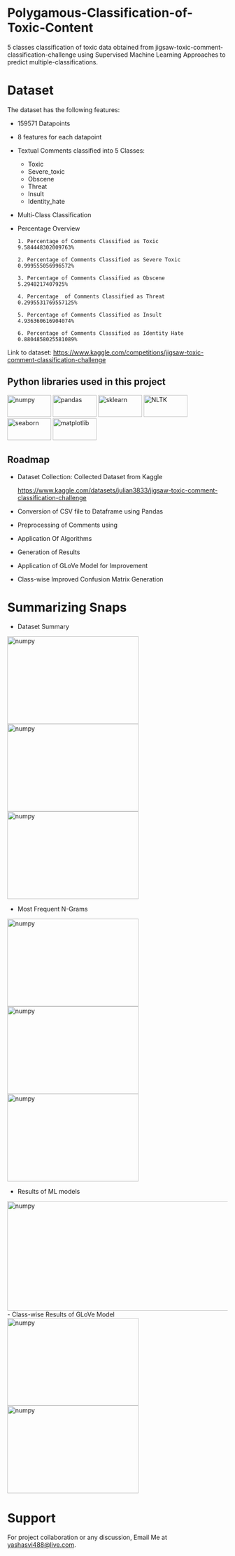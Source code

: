 # Polygamous-Classification-of-Toxic-Content
5 classes classification of toxic data obtained from jigsaw-toxic-comment-classification-challenge using Supervised Machine Learning Approaches to predict multiple-classifications.

# Dataset

The dataset has the following features:
- 159571 Datapoints
- 8 features for each datapoint
- Textual Comments classified into 5 Classes: 
    - Toxic 	
    - Severe_toxic 	
    - Obscene 	
    - Threat 	
    - Insult 	
    - Identity_hate
- Multi-Class Classification

- Percentage Overview

      1. Percentage of Comments Classified as Toxic          9.584448302009763% 
      
      2. Percentage of Comments Classified as Severe Toxic   0.999555056996572% 
      
      3. Percentage of Comments Classified as Obscene        5.2948217407925% 
      
      4. Percentage  of Comments Classified as Threat        0.2995531769557125% 
      
      5. Percentage of Comments Classified as Insult         4.936360616904074% 
      
      6. Percentage of Comments Classified as Identity Hate  0.8804858025581089% 
   
Link to dataset: https://www.kaggle.com/competitions/jigsaw-toxic-comment-classification-challenge

## Python libraries used in this project 
<img width="100" height="50" alt="numpy" src="https://user-images.githubusercontent.com/76807214/176899012-d1bb1879-fd81-4e94-880f-4e8c48ace2b9.jpeg">    <img width="100" height="50" alt="pandas" src="https://user-images.githubusercontent.com/76807214/176899586-906932d9-5198-4507-87b1-88d5c067d5cc.png">   <img width="100" height="50" alt="sklearn" src="https://user-images.githubusercontent.com/76807214/176899554-6019f8c8-6309-483e-ab58-5580eb89d654.png">    <img width="100" height="50" alt="NLTK" src="https://user-images.githubusercontent.com/76807214/176899561-30aa7eaf-2e33-484a-a02d-93c6a120ac12.png"> <img width="100" height="50" alt="seaborn" src="https://user-images.githubusercontent.com/73705143/201161340-3b422567-0a45-4772-bbc5-5089c84df85f.jpg"> <img width="100" height="50" alt="matplotlib" src="https://user-images.githubusercontent.com/73705143/201161328-89d54a0b-03d0-4534-b9c6-15588375d748.jpg">
<br>

## Roadmap

- Dataset Collection: Collected Dataset from Kaggle

   https://www.kaggle.com/datasets/julian3833/jigsaw-toxic-comment-classification-challenge

- Conversion of CSV file to Dataframe using Pandas
- Preprocessing of Comments using

     
- Application Of Algorithms

     
- Generation of Results

- Application of GLoVe Model for Improvement

- Class-wise Improved Confusion Matrix Generation
 
 # Summarizing Snaps
 
 - Dataset Summary
 
 
 
<img width="300" height="200" alt="numpy" src="https://user-images.githubusercontent.com/73705143/204992049-1a88e979-527f-42d9-ac95-c51e76aa9472.png">                <img width="300" height="200" alt="numpy" src="https://user-images.githubusercontent.com/73705143/204992107-6d8197de-0427-41e8-9a8f-b7324f61401f.png">                 <img width="300" height="200" alt="numpy" src="https://user-images.githubusercontent.com/73705143/204992160-51a12351-62d9-4f4e-bb5e-7bf1cf6978a8.png"> 
- Most Frequent N-Grams 



<img width="300" height="200" alt="numpy" src="https://user-images.githubusercontent.com/73705143/204992225-bf0552c4-5068-4e87-af9a-7c35da53378b.png">          <img width="300" height="200" alt="numpy" src="https://user-images.githubusercontent.com/73705143/204992256-ac8461d8-2d7a-4d8f-8d43-3c89ec30fdda.png">       <img width="300" height="200" alt="numpy" src="https://user-images.githubusercontent.com/73705143/204994294-b8f90991-ed4b-4003-952f-0c80ab01bc9f.png">
- Results of ML models


<img width="1000" height="250" alt="numpy" src="https://user-images.githubusercontent.com/73705143/204992578-bdba7442-545a-4b99-a47c-327557ec59c6.png">
- Class-wise Results of GLoVe Model
<img width="300" height="200" alt="numpy" src="https://user-images.githubusercontent.com/73705143/204992629-4bd56654-bf0a-475d-87d5-6d50f15e9c34.png"><img width="300" height="200" alt="numpy" src="https://user-images.githubusercontent.com/73705143/204992665-28a84e0d-575c-40ee-8942-1fcb1cdb912b.png">

 # Support

For project collaboration or any discussion, Email Me at yashasvi488@live.com.
